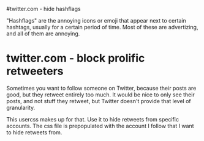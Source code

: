 #twitter.com - hide hashflags

"Hashflags" are the annoying icons or emoji that appear next to
certain hashtags, usually for a certain period of time. Most of 
these are advertizing, and all of them are annoying.


# twitter.com - block prolific retweeters

Sometimes you want to follow someone on Twitter, because their
posts are good, but they retweet entirely too much. It would be
nice to only see their posts, and not stuff they retweet, but Twitter
doesn't provide that level of granularity.

This usercss makes up for that. Use it to hide retweets from specific
accounts. The css file is prepopulated with the account I follow that
I want to hide retweets from.
